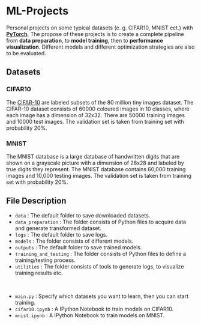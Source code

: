 # ML-Projects
Personal projects on some typical datasets (e. g. CIFAR10, MNIST ect.) with **[PyTorch](https://pytorch.org/)**. The propose of these projects is to create a complete pipeline from **data preparation**, to **model training**, then to **performance visualization**. Different models and different optimization strategies are also to be evaluated. 

## Datasets
### CIFAR10
The [CIFAR-10](https://www.cs.toronto.edu/~kriz/cifar.html) are labeled subsets of the 80 million tiny images dataset. The CIFAR-10 dataset consists of 60000 coloured images in 10 classes, where each image has a dimension of 32x32. There are 50000 training images and 10000 test images. The validation set is taken from training set with probability 20%.

### MNIST
The MNIST database is a large database of handwritten digits that are shown on a grayscale picture with a dimension of 28x28 and labeled by true digits they represent. The MNIST database contains 60,000 training images and 10,000 testing images. The validation set is taken from training set with probability 20%.

## File Description
* `data` : The default folder to save downloaded datasets.
* `data_preparation` : The folder consists of Python files to acquire data and generate transformed dataset.
* `logs` : The default folder to save logs.
* `models` : The folder consists of different models. 
* `outputs` : The default folder to save trained models.
* `training_and_testing` : The folder consists of Python files to define a training/testing process.
* `utilities` : The folder consists of tools to generate logs, to visualize training results etc.

&emsp;
* `main.py` : Specify which datasets you want to learn, then you can start training.
* `cifar10.ipynb` : A IPython Notebook to train models on CIFAR10.
* `mnist.ipynb` : A IPython Notebook to train models on MNIST.
